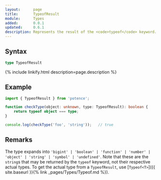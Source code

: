 ```yaml
---
layout:      page
title:       TypeofResult
module:      Types
added:       0.0.1
updated:     0.6.1
description: Represents the result of the <code>typeof</code> keyword.
---
```

## Syntax

```ts
type TypeofResult
```

<div class="description">{% include linkify.html description=page.description %}</div>

## Example

```ts
import { TypeofResult } from 'potence';

function checkType(object: unknown, type: TypeofResult): boolean {
    return typeof object === type;
}

console.log(checkType('foo', 'string'));   // true
```

## Remarks

The type expands into `'bigint' | 'boolean' | 'function' | 'number' | 'object' |
'string' | 'symbol' | 'undefined'`. Note that these are the `string`s that may
be returned by the `typeof` keyword, not their respective actual types. To get
the actual type from a `TypeofResult`, use
[`Typeof<T>`]({{ site.baseurl }}{% link _pages/Types/Typeof.md %}).
